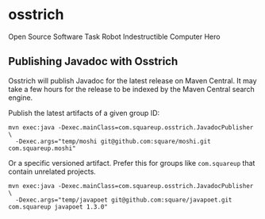 # osstrich

Open Source Software Task Robot Indestructible Computer Hero

## Publishing Javadoc with Osstrich

Osstrich will publish Javadoc for the latest release on Maven Central. It may take a few hours for
the release to be indexed by the Maven Central search engine.

Publish the latest artifacts of a given group ID:

```
mvn exec:java -Dexec.mainClass=com.squareup.osstrich.JavadocPublisher \
  -Dexec.args="temp/moshi git@github.com:square/moshi.git com.squareup.moshi"
```

Or a specific versioned artifact. Prefer this for groups like `com.squareup` that contain unrelated
projects.

```
mvn exec:java -Dexec.mainClass=com.squareup.osstrich.JavadocPublisher \
  -Dexec.args="temp/javapoet git@github.com:square/javapoet.git com.squareup javapoet 1.3.0"
```
